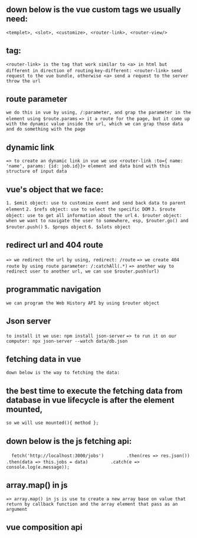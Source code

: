 ## down below is the vue custom tags we usually need:
`<templet>, <slot>, <customize>, <router-link>, <router-view/>`

## <router-link> tag:
`<router-link> is the tag that work similar to <a> in html but different in direction of routing`
`key-different: <router-link> send request to the vue bundle, otherwise <a> send a request to the server throw the url`

## route parameter
`we do this in vue by using, /:parameter, and grap the parameter in the element using $route.params`
`=> it a route for the page, but it come up with the dynamic value inside the url, which we can grap those data and do something with the page`

## dynamic link
`=> to create an dynamic link in vue we use <router-link :to={ name: 'name', params: {id: job.id}}> element and data bind with this structure of input data`

## vue's object that we face:
`1. $emit object: use to customize event and send back data to parent element`
`2. $refs object: use to select the specific DOM`
`3. $route object: use to get all information about the url`
`4. $router object: when we want to navigate the user to somewhere, esp, $router.go() and $router.push()`
`5. $props object`
`6. $slots object`

## redirect url and 404 route 
`=> we redirect the url by using, redirect: /route`
`=> we create 404 route by using route parameter: /:catchAll(.*)`
`=> another way to redirect user to another url, we can use $router.push(url)`

## programmatic navigation
`we can program the Web History API by using $router object`

## Json server
`to install it we use: npm install json-server`
`=> to run it on our computer: npx json-server --watch data/db.json`

## fetching data in vue
`down below is the way to fetching the data: `

## the best time to execute the fetching data from database in vue lifecycle is after the element mounted,
`so we will use mounted(){ method };`

## down below is the js fetching api:
`  fetch('http://localhost:3000/jobs')`
`        .then(res => res.json())`
`        .then(data => this.jobs = data)` 
`        .catch(e => console.log(e.message));`

## array.map() in js
`=> array.map() in js is use to create a new array base on value that return by callback function and the array element that pass as an argument`

## vue composition api